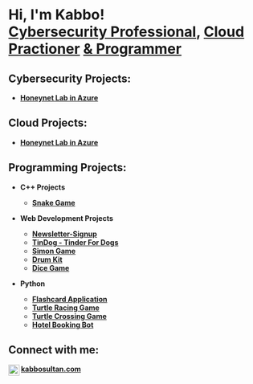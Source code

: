 <h1>Hi, I'm Kabbo!<br/><a href="https://www.linkedin.com/in/kabbo-sultan-27692729b/">Cybersecurity Professional</a>, <a href="https://www.linkedin.com/in/kabbo-sultan-27692729b/">Cloud Practioner</a> <a href="https://www.linkedin.com/in/kabbo-sultan-27692729b/">& Programmer</a></h1>

<h2> Cybersecurity Projects:</h2>

- <b>[Honeynet Lab in Azure](https://github.com/robinflew/Cloud-SOC/tree/main)</b>

<h2> Cloud Projects:</h2>

- <b>[Honeynet Lab in Azure](https://github.com/robinflew/Cloud-SOC/tree/main)</b>

<h2> Programming Projects:</h2>

- <b>C++ Projects<b/>

  - [Snake Game](https://github.com/robinflew/Newsletter-Signup](https://github.com/robinflew/snakegame-ChiliFramework))

- <b>Web Development Projects</b>

  - [Newsletter-Signup](https://github.com/robinflew/Newsletter-Signup)
  - [TinDog - Tinder For Dogs](https://github.com/robinflew/tindog-TinderForDogs)
  - [Simon Game](https://github.com/robinflew/Simon-Game)
  - [Drum Kit](https://github.com/robinflew/Drum-Kit)
  - [Dice Game](https://github.com/robinflew/Dicee-Game)
    
- <b>Python</b>

  - [Flashcard Application](https://github.com/robinflew/flash-card)
  - [Turtle Racing Game](https://github.com/robinflew/TurtleRacing)
  - [Turtle Crossing Game](https://github.com/robinflew/Turtle-Crossing)
  - [Hotel Booking Bot](https://github.com/robinflew/Hotel-Booking)
    


<h2> Connect with me:</h2>


[<img align="left" alt="KabboSultan | LinkedIn" width="22px" src="https://cdn.jsdelivr.net/npm/simple-icons@v3/icons/linkedin.svg" />][linkedin]

[linkedin]: https://www.linkedin.com/in/kabbo-sultan-27692729b/
<a href="https://www.kabbosultan.com">kabbosultan.com</a>

<!--
**joshmadakor1/joshmadakor1** is a ✨ _special_ ✨ repository because its `README.md` (this file) appears on your GitHub profile.

Here are some ideas to get you started:

- 🔭 I’m currently working on ...
- 🌱 I’m currently learning ...
- 👯 I’m looking to collaborate on ...
- 🤔 I’m looking for help with ...
- 💬 Ask me about ...
- 📫 How to reach me: ...
- 😄 Pronouns: ...
- ⚡ Fun fact: ...
-->
